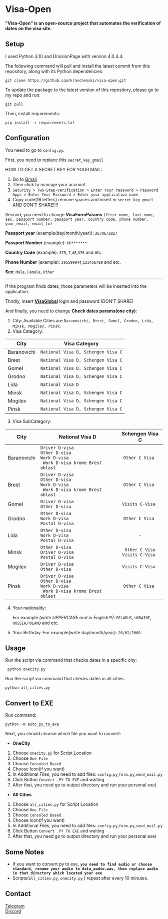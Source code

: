 # Visa-Open

__"Visa-Open" is an open-source project that automates the verification of dates on the visa site.__

## Setup

I used Python 3.10 and DrissionPage with version 4.0.4.4.

The following command will pull and install the latest commit from this repository, along with its Python dependencies:

    git clone https://github.com/kravchenski/visa-open.git 

To update the package to the latest version of this repository, please go to my repo and run:

    git pull    

Then, install requirements:

    pip install -r requirements.txt

## Configuration

You need to go to `config.py`.

First, you need to replace this `secret_key_gmail`

HOW TO GET A SECRET KEY FOR YOUR MAIL:

1. Go to [Gmail](https://mail.google.com/)
2. Then click to manage your account.
3. `Security > Two-Step-Verification > Enter Your Password > Password Apps > Enter Your Password > Enter your application name`
4. Copy code(16 letters) remove spaces and insert in `secret_key_gmail` AND DON'T SHARE!!!!

Second, you need to change __VisaFormParams__ `(first name, last name, sex, passport number, passport year, country code, phone number, your_email, email_to)`

**Passport year** (example(day/month/year)): `26/06/2027` 

**Passport Number** (example): `KH*******`

**Country Code** (example): `375`, `7`,`48`,`376` and etc.

**Phone Number** (example): `295599944`,`123456789` and etc.

**Sex**: `Male`, `Female`, `Other`

***

If the program finds dates, those parameters will be inserted into the application.

Thirdly, insert  __[VisaGlobal](https://visa.vfsglobal.com/blr/ru/pol/login)__ login and password (DON'T SHARE)

And finally, you need to change __Check dates params(one city)__:

1. City: Available Cities are `Baranovichi, Brest, Gomel, Grodno, Lida, Minsk, Mogilev, Pinsk`.
2. Visa Category:

| City        | Visa Category                      |
|-------------|------------------------------------|
| Baranovichi | `National Visa D, Schengen Visa C` |
| Brest       | `National Visa D, Schengen Visa C` |
| Gomel       | `National Visa D, Schengen Visa C` |
| Grodno      | `National Visa D, Schengen Visa C` |
| Lida        | `National Visa D`                  |
| Minsk       | `National Visa D, Schengen Visa C` |
| Mogilev     | `National Visa D, Schengen Visa C` |
| Pinsk       | `National Visa D, Schengen Visa C` |

3. Visa SubCategory:

| City        | National Visa D                                                                                 |           Schengen Visa C           |
|-------------|-------------------------------------------------------------------------------------------------|:-----------------------------------:|
| Baranovichi | `Driver D-visa`<br/> `Other D-visa` <br/>` Work D-visa `<br/> ` Work D-visa krome Brest oblast` |           `Other C Visa `           |
| Brest       | `Driver D-visa`<br/> `Other D-visa` <br/>` Work D-visa `<br/> ` Work D-visa krome Brest oblast` |           `Other C Visa `           |
| Gomel       | `Driver D-visa`<br/> `Other D-visa`                                                             |          `Visits C-Visa `           |
| Grodno      | `Other D-visa` <br/>` Work D-visa ` <br/> `Postal D-visa`                                       |           `Other C Visa `           |
| Lida        | `Other D-visa` <br/>` Work D-visa ` <br/> `Postal D-visa`                                       |                 `-`                 |
| Minsk       | `Other D-visa` <br/> `Driver D-visa` <br/> `Postal D-visa`                                      | `Other C Visa`<br/>`Visits C-Visa ` |
| Mogilev     | `Driver D-visa`<br/> `Other D-visa`                                                             |          `Visits C-Visa `           |
| Pinsk       | `Driver D-visa`<br/> `Other D-visa` <br/>` Work D-visa `<br/> ` Work D-visa krome Brest oblast` |           `Other C Visa `           |

4. Your nationality:

    For example _(write UPPERCASE and in English!!!)_: `BELARUS`, `UKRAINE`, `RUSSIA`,`POLAND` and etc.
5. Your Birthday: 
    For example(write day/month/year): `26/02/2000`


## Usage
Run the script via command that checks dates in a specific city:

     python onecity.py

Run the script via command that checks dates in all cities: 

    python all_cities.py


## Convert to EXE
Run command:

    python -m auto_py_to_exe
Next, you should choose which file you want to convert:

- **OneCity**
1. Choose `onecity.py` for Script Location
2. Choose `One File`
3. Choose `Consoled Based`
4. Choose Icon(if you want)
5. In Additional Files, you need to add files:
   `config.py`,`form.py`,`send_mail.py`
6. Click Button `Convert .PY TO EXE` and waiting
7. After that, you need go to output directory and run your personal exe)


- **All Cities**
1. Choose `all_cities.py` for Script Location
2. Choose `One File`
3. Choose `Consoled Based`
4. Choose Icon(if you want)
5. In Additional Files, you need to add files:
   `config.py`,`form.py`,`send_mail.py`
6. Click Button `Convert .PY TO EXE` and waiting
7. After that, you need go to output directory and run your personal exe)

## Some Notes
- If you want to convert py to exe, **`you need to find audio or choose standard, rename your audio to data_audio.wav, then replace audio in that directory which located your exe`**
- Scripts(`all_cities.py`, `onecity.py` ) repeat after every 10 minutes.
## Contact

[Telegram](https://t.me/kravchenski)<br/>
[Discord](https://discordapp.com/users/893778320410419280)